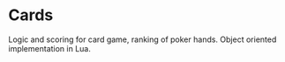 Cards
=====

Logic and scoring for card game, ranking of poker hands.
Object oriented implementation in Lua.
